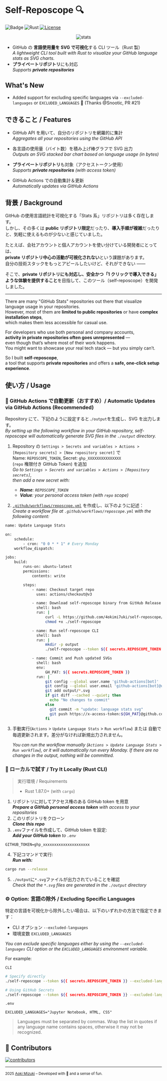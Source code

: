 # Self-Reposcope 🔍

![Badge](https://hitscounter.dev/api/hit?url=https%3A%2F%2Fgithub.com%2F4okimi7uki%2Fself-reposcope&label=Visitors&icon=suit-heart-fill&color=%23d63384)
![Rust](https://img.shields.io/badge/Language-Rust-orange?logo=rust)
[![License](https://img.shields.io/github/license/4okimi7uki/self-reposcope)](https://github.com/4okimi7uki/self-reposcope/blob/main/LICENSE)

<p align="center">
<img src="https://github.com/4okimi7uki/self-reposcope/blob/main/output/full_languages.svg" alt="stats"/>
</p>

-   GitHub の **言語使用量を SVG で可視化**する CLI ツール（Rust 製）  
    _A lightweight CLI tool built with Rust to visualize your GitHub language stats as SVG charts._
-   **プライベートリポジトリ**にも対応  
    _Supports **private repositories**_

## What's New

-   Added support for excluding specific languages via `--excluded-languages` or `EXCLUDED_LANGUAGES` 🎉 (Thanks @Snootic, PR #21)

## できること / Features

-   GitHub API を用いて、自分のリポジトリを網羅的に集計  
    _Aggregates all your repositories using the GitHub API_

-   各言語の使用量（バイト数）を積み上げ棒グラフで SVG 出力  
    _Outputs an SVG stacked bar chart based on language usage (in bytes)_

-   **プライベートリポジトリ**も対象（アクセストークン使用）  
    _Supports **private repositories** (with access token)_

-   GitHub Actions での自動集計＆更新  
    _Automatically updates via GitHub Actions_

## 背景 / Background

GitHub の使用言語統計を可視化する「Stats 系」リポジトリは多く存在します。  
しかし、その多くは **public リポジトリ限定**だったり、**導入手順が複雑**だったりと、気軽に使えるものが少ないと感じていました。

たとえば、会社アカウントと個人アカウントを使い分けている開発者にとっては、  
**private リポジトリ中心の活動が可視化されない**という課題があります。  
自分の技術スタックをもっとアピールしたいけど、それができない ——

そこで、**private リポジトリにも対応し、安全かつ「1 クリックで導入できる」ような体験を提供すること**を目指して、このツール（self-reposcope）を開発しました。

---

There are many "GitHub Stats" repositories out there that visualize language usage in your repositories.  
However, most of them are **limited to public repositories** or have **complex installation steps**,  
which makes them less accessible for casual use.

For developers who use both personal and company accounts,  
**activity in private repositories often goes unrepresented** —  
even though that’s where most of their work happens.  
You might want to showcase your real tech stack — but you simply can’t.

So I built **self-reposcope**,  
a tool that supports **private repositories** and offers a **safe, one-click setup experience**.

## 使い方 / Usage

### 🚀 GitHub Actions で自動更新（おすすめ）/ Automatic Updates via GitHub Actions (Recommended)

Repository にて、下記のように設定すると`./output`を生成し、SVG を出力します。  
_By setting up the following workflow in your GitHub repository, self-reposcope will automatically generate SVG files in the `./output` directory._

1. Repository の `Settings > Secrets and variables > Actions > [Repository secrets] > [New repository secret]` で  
   Name: `REPOSCOPE_TOKEN`, Secret: `ghp_XXXXXXXXXXXXXXX`  
   (`repo` 権限付き GitHub Token) を追加  
   _Go to `Settings > Secrets and variables > Actions > [Repository secrets]`,  
   then add a new secret with:_

    - _**Name**: `REPOSCOPE_TOKEN`_
    - _**Value**: your personal access token (with `repo` scope)_

2. [`.github/workflows/reposcope.yml`](https://github.com/4okimi7uki/self-reposcope/blob/main/.github/workflows/reposcope.yml) を作成し、以下のように記述：  
   _Create a workflow file at `.github/workflows/reposcope.yml` with the following content:_

```bash
name: Update Language Stats

on:
    schedule:
        - cron: "0 0 * * 1" # Every Monday
    workflow_dispatch:

jobs:
    build:
        runs-on: ubuntu-latest
        permissions:
            contents: write

        steps:
            - name: Checkout target repo
              uses: actions/checkout@v3

            - name: Download self-reposcope binary from GitHub Release
              shell: bash
              run: |
                  curl -L https://github.com/4okimi7uki/self-reposcope/releases/latest/download/self-reposcope -o self-reposcope
                  chmod +x ./self-reposcope

            - name: Run self-reposcope CLI
              shell: bash
              run: |
                  mkdir -p output
                  ./self-reposcope --token ${{ secrets.REPOSCOPE_TOKEN }}

            - name: Commit and Push updated SVGs
              shell: bash
              env:
                  GH_PAT: ${{ secrets.REPOSCOPE_TOKEN }}
              run: |
                  git config --global user.name 'github-actions[bot]'
                  git config --global user.email 'github-actions[bot]@users.noreply.github.com'
                  git add output/*.svg
                  if git diff --cached --quiet; then
                    echo "No changes to commit"
                  else
                    git commit -m "update: language stats svg"
                    git push https://x-access-token:${GH_PAT}@github.com/${{ github.repository }} HEAD:main
                  fi
```

3. 手動実行(`Actions` > `Update Language Stats` > `Run workflow`) または 自動で毎週更新されます。差分がなければ新規出力されません。

    _You can run the workflow manually (`Actions > Update Language Stats > Run workflow`), or it will automatically run every Monday.
    If there are no changes in the output, nothing will be committed._

### 🧪 ローカルで試す / Try It Locally (Rust CLI)

> 実行環境 / Requirements
>
> -   Rust 1.87.0+ (with `cargo`)

1. リポジトリに対してアクセス権のある GitHub token を用意  
   _**Prepare a GitHub personal access token** with access to your repositories_
2. このリポジトリをクローン  
   _**Clone this repo**_
3. `.env`ファイルを作成して、GitHub token を設定:  
   _**Add your GitHub token** to `.env`_

```env
GITHUB_TOKEN=ghp_xxxxxxxxxxxxxxxxxxxxx
```

4. 下記コマンドで実行:  
   _**Run with:**_

```bash
cargo run --release
```

5. `./output`に`*.svg`ファイルが出力されていることを確認  
   _Check that the `*.svg` files are generated in the `./output` directory_

### ⚙️ Option: 言語の除外 / Excluding Specific Languages

特定の言語を可視化から除外したい場合は、以下のいずれかの方法で指定できます：

-   CLI オプション `--excluded-languages`
-   環境変数 `EXCLUDED_LANGUAGES`

_You can exclude specific languages either by using the `--excluded-languages` CLI option or the `EXCLUDED_LANGUAGES` environment variable._

For example:

`CLI`

```bash
# Specify directly
./self-reposcope --token ${{ secrets.REPOSCOPE_TOKEN }} --excluded-languages "Jupyter Notebook, HTML, CSS"

# Using GitHub Secrets
./self-reposcope --token ${{ secrets.REPOSCOPE_TOKEN }} --excluded-languages ${{ secrets.EXCLUDED_LANGUAGES }}
```

`.env`

```env
EXCLUDED_LANGUAGES="Jupyter Notebook, HTML, CSS"
```

> Languages must be separated by commas. Wrap the list in quotes if any language name contains spaces, otherwise it may not be recognized.

## 🤝 Contributors

<a href="https://github.com/4okimi7uki/self-reposcope/graphs/contributors">
    <img src="https://contrib.rocks/image?repo=4okimi7uki/self-reposcope" alt="contributors">
</a>

---

<small>2025 [Aoki Mizuki](https://github.com/4okimi7uki) – Developed with 🍭 and a sense of fun.</small>
